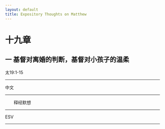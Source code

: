```yaml
---
layout: default
title: Expository Thoughts on Matthew
---
```


# 十九章 

## 一 基督对离婚的判断，基督对小孩子的温柔

太19:1-15

***

中文<br>

***

&emsp;&emsp;释经默想

***

ESV

***
